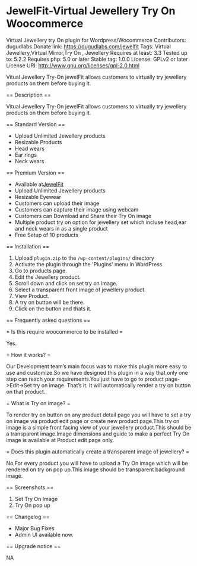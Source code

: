 ﻿# JewelFit-Virtual Jewellery Try On Woocommerce
 Virtual Jewellery try On plugin for Wordpress/Wocommerce
Contributors: dugudlabs
Donate link: https://dugudlabs.com/jewelfit
Tags: Virtual Jewellery,Virtual Mirror,Try On , Jewellery
Requires at least: 3.3
Tested up to: 5.2.2
Requires php: 5.0 or later
Stable tag: 1.0.0
License: GPLv2 or later
License URI: http://www.gnu.org/licenses/gpl-2.0.html

Vitual Jewellery Try-On jewelFit allows customers to virtually try jewellery products on them before buying it.

== Description ==

Vitual Jewellery Try-On jewelFit allows customers to virtually try jewellery products on them before buying it.

== Standard Version ==

- Upload Unlimited Jewellery products
- Resizable Products
- Head wears
- Ear rings
- Neck wears

== Premium Version ==

- Available at[JewelFit](https://www.dugudlabs.com/Jewelfit)
- Upload Unlimited Jewellery products
- Resizable Eyewear
- Customers can upload their image
- Customers can capture their image using webcam
- Customers can Download and Share their Try On image
- Multiple product try on option for jewellery set which incluse head,ear and neck wears in as a single product
- Free Setup of 10 products

== Installation ==

1. Upload `plugin.zip` to the `/wp-content/plugins/` directory
2. Activate the plugin through the 'Plugins' menu in WordPress
3. Go to products page.
4. Edit the Jewellery product.
5. Scroll down and click on set try on image.
6. Select a transparent front image of jewellery product.
7. View Product.
8. A try on button will be there.
9. Click on the button and thats it.




== Frequently asked questions ==

= Is this require woocommerce to be installed =

Yes.

= How it works? =

Our Development team’s main focus was to make this plugin more easy to use and customize.So we have designed this plugin in a way that only one step can reach your requirements.You just have to go to product page->Edit->Set try on image. That’s it. It will automatically render a try on button on that product.

= What is Try on image? =

To render try on button on any product detail page you will have to set a try on image via product edit page or create new product page.This try on image is a simple front facing view of your jewellery product.This should be a transparent image.Image dimensions and guide to make a perfect Try On image is available at Product edit page only.

= Does this plugin automatically create a transparent image of jewellery?  =

No,For every product you will have to upload a Try On image which will be rendered on try on pop up.This image should be transparent background image.

== Screenshots ==

1. Set Try On Image
2. Try On pop up

== Changelog ==

- Major Bug Fixes
- Admin UI available now.

== Upgrade notice ==

NA
